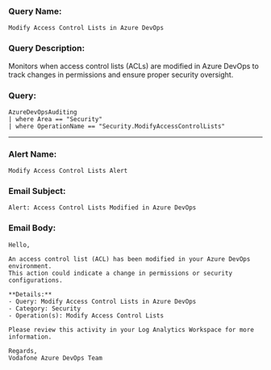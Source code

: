 ### Query Name:  
`Modify Access Control Lists in Azure DevOps`

### Query Description:  
Monitors when access control lists (ACLs) are modified in Azure DevOps to track changes in permissions and ensure proper security oversight.

### Query:  
```kql
AzureDevOpsAuditing
| where Area == "Security"
| where OperationName == "Security.ModifyAccessControlLists"
```

---

### Alert Name:  
`Modify Access Control Lists Alert`

### Email Subject:  
`Alert: Access Control Lists Modified in Azure DevOps`

### Email Body:  
```
Hello,

An access control list (ACL) has been modified in your Azure DevOps environment.  
This action could indicate a change in permissions or security configurations.

**Details:**  
- Query: Modify Access Control Lists in Azure DevOps  
- Category: Security  
- Operation(s): Modify Access Control Lists

Please review this activity in your Log Analytics Workspace for more information.

Regards,  
Vodafone Azure DevOps Team
```
